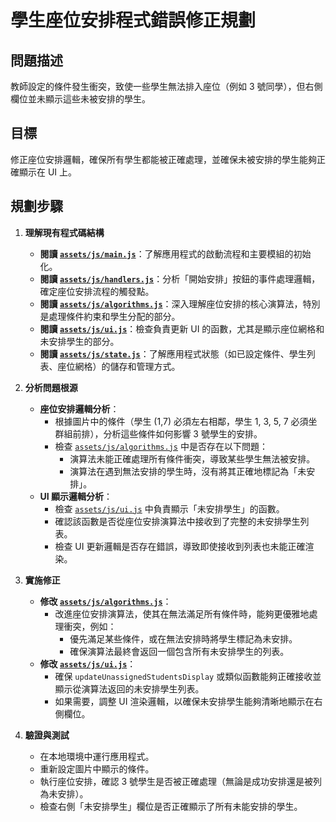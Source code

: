 # 學生座位安排程式錯誤修正規劃

## 問題描述
教師設定的條件發生衝突，致使一些學生無法排入座位（例如 3 號同學），但右側欄位並未顯示這些未被安排的學生。

## 目標
修正座位安排邏輯，確保所有學生都能被正確處理，並確保未被安排的學生能夠正確顯示在 UI 上。

## 規劃步驟

1.  **理解現有程式碼結構**
    *   **閱讀 [`assets/js/main.js`](assets/js/main.js)**：了解應用程式的啟動流程和主要模組的初始化。
    *   **閱讀 [`assets/js/handlers.js`](assets/js/handlers.js)**：分析「開始安排」按鈕的事件處理邏輯，確定座位安排流程的觸發點。
    *   **閱讀 [`assets/js/algorithms.js`](assets/js/algorithms.js)**：深入理解座位安排的核心演算法，特別是處理條件約束和學生分配的部分。
    *   **閱讀 [`assets/js/ui.js`](assets/js/ui.js)**：檢查負責更新 UI 的函數，尤其是顯示座位網格和未安排學生的部分。
    *   **閱讀 [`assets/js/state.js`](assets/js/state.js)**：了解應用程式狀態（如已設定條件、學生列表、座位網格）的儲存和管理方式。

2.  **分析問題根源**
    *   **座位安排邏輯分析**：
        *   根據圖片中的條件（學生 (1,7) 必須左右相鄰，學生 1, 3, 5, 7 必須坐群組前排），分析這些條件如何影響 3 號學生的安排。
        *   檢查 [`assets/js/algorithms.js`](assets/js/algorithms.js) 中是否存在以下問題：
            *   演算法未能正確處理所有條件衝突，導致某些學生無法被安排。
            *   演算法在遇到無法安排的學生時，沒有將其正確地標記為「未安排」。
    *   **UI 顯示邏輯分析**：
        *   檢查 [`assets/js/ui.js`](assets/js/ui.js) 中負責顯示「未安排學生」的函數。
        *   確認該函數是否從座位安排演算法中接收到了完整的未安排學生列表。
        *   檢查 UI 更新邏輯是否存在錯誤，導致即使接收到列表也未能正確渲染。

3.  **實施修正**
    *   **修改 [`assets/js/algorithms.js`](assets/js/algorithms.js)**：
        *   改進座位安排演算法，使其在無法滿足所有條件時，能夠更優雅地處理衝突，例如：
            *   優先滿足某些條件，或在無法安排時將學生標記為未安排。
            *   確保演算法最終會返回一個包含所有未安排學生的列表。
    *   **修改 [`assets/js/ui.js`](assets/js/ui.js)**：
        *   確保 `updateUnassignedStudentsDisplay` 或類似函數能夠正確接收並顯示從演算法返回的未安排學生列表。
        *   如果需要，調整 UI 渲染邏輯，以確保未安排學生能夠清晰地顯示在右側欄位。

4.  **驗證與測試**
    *   在本地環境中運行應用程式。
    *   重新設定圖片中顯示的條件。
    *   執行座位安排，確認 3 號學生是否被正確處理（無論是成功安排還是被列為未安排）。
    *   檢查右側「未安排學生」欄位是否正確顯示了所有未能安排的學生。